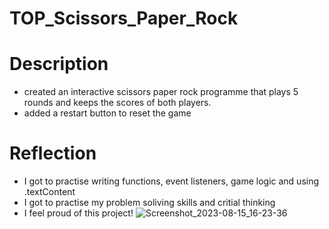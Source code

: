 # TOP_Scissors_Paper_Rock

# Description 

+ created an interactive scissors paper rock programme that plays 5 rounds and keeps the scores of both players. 
+ added a restart button to reset the game

# Reflection

+ I got to practise writing functions, event listeners, game logic and using .textContent
+ I got to practise my problem soliving skills and critial thinking
+ I feel proud of this project!
![Screenshot_2023-08-15_16-23-36](https://github.com/Psyren05/TOP_Scissors_Paper_Rock/assets/124075057/aed98624-4e7b-4295-834f-06feb2c8ddba)
